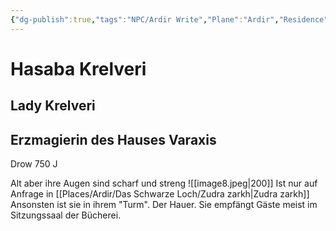```yaml
---
{"dg-publish":true,"tags":"NPC/Ardir Write","Plane":"Ardir","Residence":"Nalt-Shatap","permalink":"/npc/hasaba-krelveri/","dgHomeLink":true,"dgPassFrontmatter":true}
---
```


# Hasaba Krelveri
## Lady Krelveri
## Erzmagierin des Hauses Varaxis
Drow
750 J

Alt aber ihre Augen sind scharf und streng
![[image8.jpeg|200]]
Ist nur auf Anfrage in [[Places/Ardir/Das Schwarze Loch/Zudra zarkh|Zudra zarkh]] Ansonsten ist sie in ihrem "Turm". Der Hauer.
Sie empfängt Gäste meist im Sitzungssaal der Bücherei. 